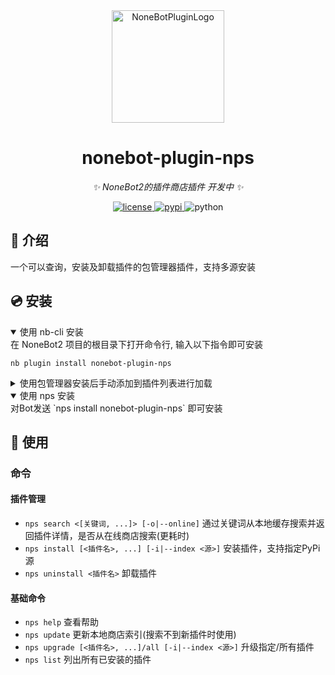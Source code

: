 <div align="center">
  <img src="https://cdn.liteyuki.icu/static/img/liteyuki_icon_640.png" width="180" height="180" alt="NoneBotPluginLogo">

</div>

<div align="center">

# nonebot-plugin-nps

_✨ NoneBot2的插件商店插件 开发中 ✨_


<a href="./LICENSE">
    <img src="https://img.shields.io/github/license/LiteyukiStudio/nonebot-plugin-nps.svg" alt="license">
</a>
<a href="https://pypi.python.org/pypi/nonebot-plugin-nps">
    <img src="https://img.shields.io/pypi/v/nonebot-plugin-nps.svg" alt="pypi">
</a>
<img src="https://img.shields.io/badge/python-3.10+-blue.svg" alt="python">

</div>

## 📖 介绍

一个可以查询，安装及卸载插件的包管理器插件，支持多源安装

## 💿 安装

<details open>
<summary>使用 nb-cli 安装</summary>
在 NoneBot2 项目的根目录下打开命令行, 输入以下指令即可安装

    nb plugin install nonebot-plugin-nps

</details>

<details>
<summary>使用包管理器安装后手动添加到插件列表进行加载</summary>
在 nonebot2 项目的插件目录下, 打开命令行, 根据你使用的包管理器, 输入相应的安装命令

<details>
<summary>pip</summary>

    pip install nonebot-plugin-nps

</details>
<details>
<summary>pdm</summary>

    pdm add nonebot-plugin-nps

</details>
<details>
<summary>poetry</summary>

    poetry add nonebot-plugin-nps

</details>
<details>
<summary>conda</summary>

    conda install nonebot-plugin-nps

</details>
</details>

<details open>
<summary>使用 nps 安装</summary>
对Bot发送 `nps install nonebot-plugin-nps` 即可安装
</details>

## 🎉 使用

### 命令

#### 插件管理

- `nps search <[关键词, ...]> [-o|--online]` 通过关键词从本地缓存搜索并返回插件详情，是否从在线商店搜索(更耗时)
- `nps install [<插件名>, ...] [-i|--index <源>]` 安装插件，支持指定PyPi源
- `nps uninstall <插件名>` 卸载插件

#### 基础命令

- `nps help` 查看帮助
- `nps update` 更新本地商店索引(搜索不到新插件时使用)
- `nps upgrade [<插件名>, ...]/all [-i|--index <源>]` 升级指定/所有插件
- `nps list` 列出所有已安装的插件
